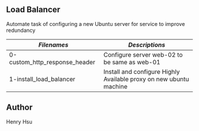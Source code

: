## Load Balancer

Automate task of configuring a new Ubuntu server for service to improve 
redundancy

|          *Filenames*            |            *Descriptions*                                               |
|---------------------------------|-------------------------------------------------------------------------|
| 0-custom_http_response_header   | Configure server web-02 to be same as web-01                            |
| 1-install_load_balancer         | Install and configure Highly Available proxy on new ubuntu machine      |


## Author
Henry Hsu
